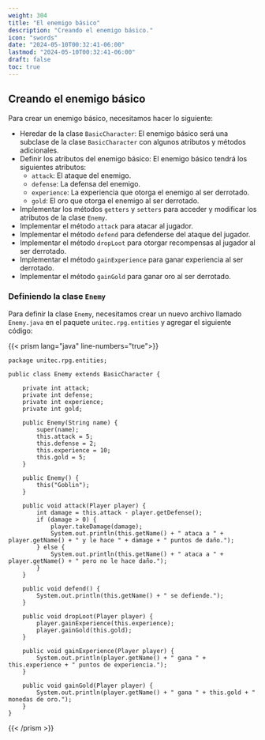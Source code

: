 ```yaml
---
weight: 304
title: "El enemigo básico"
description: "Creando el enemigo básico."
icon: "swords"
date: "2024-05-10T00:32:41-06:00"
lastmod: "2024-05-10T00:32:41-06:00"
draft: false
toc: true
---
```


## Creando el enemigo básico

Para crear un enemigo básico, necesitamos hacer lo siguiente:

- Heredar de la clase `BasicCharacter`: El enemigo básico será una subclase de la clase `BasicCharacter` con algunos
  atributos y métodos adicionales.
- Definir los atributos del enemigo básico: El enemigo básico tendrá los siguientes atributos:
    - `attack`: El ataque del enemigo.
    - `defense`: La defensa del enemigo.
    - `experience`: La experiencia que otorga el enemigo al ser derrotado.
    - `gold`: El oro que otorga el enemigo al ser derrotado.
- Implementar los métodos `getters` y `setters` para acceder y modificar los atributos de la clase `Enemy`.
- Implementar el método `attack` para atacar al jugador.
- Implementar el método `defend` para defenderse del ataque del jugador.
- Implementar el método `dropLoot` para otorgar recompensas al jugador al ser derrotado.
- Implementar el método `gainExperience` para ganar experiencia al ser derrotado.
- Implementar el método `gainGold` para ganar oro al ser derrotado.

### Definiendo la clase `Enemy`

Para definir la clase `Enemy`, necesitamos crear un nuevo archivo llamado `Enemy.java` en el
paquete `unitec.rpg.entities` y agregar el siguiente código:

{{< prism lang="java" line-numbers="true">}}

    package unitec.rpg.entities;

    public class Enemy extends BasicCharacter {

        private int attack;
        private int defense;
        private int experience;
        private int gold;

        public Enemy(String name) {
            super(name);
            this.attack = 5;
            this.defense = 2;
            this.experience = 10;
            this.gold = 5;
        }

        public Enemy() {
            this("Goblin");
        }

        public void attack(Player player) {
            int damage = this.attack - player.getDefense();
            if (damage > 0) {
                player.takeDamage(damage);
                System.out.println(this.getName() + " ataca a " + player.getName() + " y le hace " + damage + " puntos de daño.");
            } else {
                System.out.println(this.getName() + " ataca a " + player.getName() + " pero no le hace daño.");
            }
        }

        public void defend() {
            System.out.println(this.getName() + " se defiende.");
        }

        public void dropLoot(Player player) {
            player.gainExperience(this.experience);
            player.gainGold(this.gold);
        }

        public void gainExperience(Player player) {
            System.out.println(player.getName() + " gana " + this.experience + " puntos de experiencia.");
        }

        public void gainGold(Player player) {
            System.out.println(player.getName() + " gana " + this.gold + " monedas de oro.");
        }
    }

{{< /prism >}}